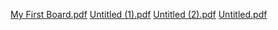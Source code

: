 [My First Board.pdf](https://github.com/AdnanOmar1/answer.pdf/files/10725123/My.First.Board.pdf)
[Untitled (1).pdf](https://github.com/AdnanOmar1/answer.pdf/files/10725125/Untitled.1.pdf)
[Untitled (2).pdf](https://github.com/AdnanOmar1/answer.pdf/files/10725126/Untitled.2.pdf)
[Untitled.pdf](https://github.com/AdnanOmar1/answer.pdf/files/10725128/Untitled.pdf)
